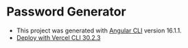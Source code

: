 # Password Generator

- This project was generated with [Angular CLI](https://github.com/angular/angular-cli) version 16.1.1.
- [Deploy with Vercel CLI 30.2.3](https://password-generator-eta-one.vercel.app)
